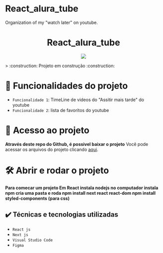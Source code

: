 # React_alura_tube
Organization of my "watch later" on youtube.
<h1 align="center"> React_alura_tube </h1>
<p align="center">
<img src="https://img.shields.io/github/license/Daniela-Costa-Ada/React_alura_tube"/>
</p>
> :construction: Projeto em construção :construction:

# :hammer: Funcionalidades do projeto

- `Funcionalidade 1`: TimeLine de videos do "Assitir mais tarde" do youtube
- `Funcionalidade 2`: lista de favoritos do youtube
# 📁 Acesso ao projeto

**Através deste repo do Github, é possivel baixar o projeto**
Você pode acessar os arquivos do projeto clicando [aqui](https://react-alura-tube.vercel.app/).

# 🛠️ Abrir e rodar o projeto

**Para comecar um projeto Em React
instala nodejs no computador
instala npm
cria uma pasta e roda 
npm install next react react-dom
npm install styled-components (para css)**

## ✔️ Técnicas e tecnologias utilizadas

- ``React js``
- ``Next js``
- ``Visual Studio Code``
- ``Figma``
